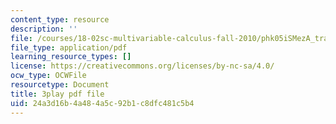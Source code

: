 ```yaml
---
content_type: resource
description: ''
file: /courses/18-02sc-multivariable-calculus-fall-2010/phk05iSMezA_transcript.pdf
file_type: application/pdf
learning_resource_types: []
license: https://creativecommons.org/licenses/by-nc-sa/4.0/
ocw_type: OCWFile
resourcetype: Document
title: 3play pdf file
uid: 24a3d16b-4a48-4a5c-92b1-c8dfc481c5b4
---
```

